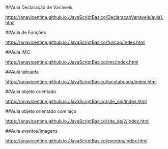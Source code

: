 ##Aula Declaração de Variáveis

https://anavicentine.github.io./JavaScriptBasico/DeclaracaoVariaveis/aula1.html

##Aula de Funções

https://anavicentine.github.io./JavaScriptBasico/funcao/index.html

##Aula IMC

https://anavicentine.github.io./JavaScriptBasico/imc/index.html

##Aula tabuada

https://anavicentine.github.io./JavaScriptBasico/lacotabuada/index.html

##Aula objeto orientado

https://anavicentine.github.io./JavaScriptBasico/site_obj/index.html

##Aula objeto orientado com laço

https://anavicentine.github.io./JavaScriptBasico/site_obj2/index.html

##Aula eventos/imagens

https://anavicentine.github.io./JavaScriptBasico/eventos/index.html

